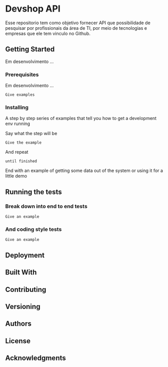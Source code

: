 # Devshop API

Esse repositorio tem como objetivo fornecer API que possibilidade de pesquisar por profissionais da área de TI, por meio de tecnologias e empresas que ele tem vinculo no Github.

## Getting Started

Em desenvolvimento ...

### Prerequisites

Em desenvolvimento ...

```
Give examples
```

### Installing

A step by step series of examples that tell you how to get a development env running

Say what the step will be

```
Give the example
```

And repeat

```
until finished
```

End with an example of getting some data out of the system or using it for a little demo

## Running the tests

### Break down into end to end tests


```
Give an example
```

### And coding style tests


```
Give an example
```

## Deployment

## Built With

## Contributing

## Versioning

## Authors

## License

## Acknowledgments
